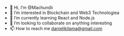 - 👋 Hi, I’m @Machundii
- 👀 I’m interested in Blockchain and Web3 Technologiea
- 🌱 I’m currently learning React and Node.js
- 💞️ I’m looking to collaborate on anything interesting 
- 📫 How to reach me danielikilama@gmail.com 

<!---
Machundii/Machundii is a ✨ special ✨ repository because its `README.md` (this file) appears on your GitHub profile.
You can click the Preview link to take a look at your changes.
--->
